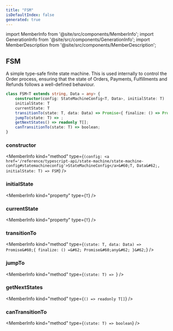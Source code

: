 ```yaml
---
title: "FSM"
isDefaultIndex: false
generated: true
---
```

<!-- This file was generated from the Vendure source. Do not modify. Instead, re-run the "docs:build" script -->
import MemberInfo from '@site/src/components/MemberInfo';
import GenerationInfo from '@site/src/components/GenerationInfo';
import MemberDescription from '@site/src/components/MemberDescription';


## FSM

<GenerationInfo sourceFile="packages/core/src/common/finite-state-machine/finite-state-machine.ts" sourceLine="12" packageName="@bb-vendure/core" />

A simple type-safe finite state machine. This is used internally to control the Order process, ensuring that
the state of Orders, Payments, Fulfillments and Refunds follows a well-defined behaviour.

```ts title="Signature"
class FSM<T extends string, Data = any> {
    constructor(config: StateMachineConfig<T, Data>, initialState: T)
    initialState: T
    currentState: T
    transitionTo(state: T, data: Data) => Promise<{ finalize: () => Promise<any> }>;
    jumpTo(state: T) => ;
    getNextStates() => readonly T[];
    canTransitionTo(state: T) => boolean;
}
```

<div className="members-wrapper">

### constructor

<MemberInfo kind="method" type={`(config: <a href='/reference/typescript-api/state-machine/state-machine-config#statemachineconfig'>StateMachineConfig</a>&#60;T, Data&#62;, initialState: T) => FSM`}   />


### initialState

<MemberInfo kind="property" type={`T`}   />


### currentState

<MemberInfo kind="property" type={`T`}   />


### transitionTo

<MemberInfo kind="method" type={`(state: T, data: Data) => Promise&#60;{ finalize: () =&#62; Promise&#60;any&#62; }&#62;`}   />


### jumpTo

<MemberInfo kind="method" type={`(state: T) => `}   />


### getNextStates

<MemberInfo kind="method" type={`() => readonly T[]`}   />


### canTransitionTo

<MemberInfo kind="method" type={`(state: T) => boolean`}   />




</div>
